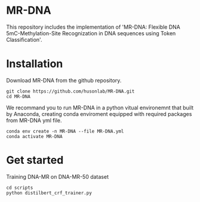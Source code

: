 # MR-DNA
This repository includes the implementation of 'MR-DNA: Flexible DNA 5mC-Methylation-Site Recognization in DNA sequences using Token Classification'. 
# Installation
Download MR-DNA from the github repository.

    git clone https://github.com/husonlab/MR-DNA.git
    cd MR-DNA

We recommand you to run MR-DNA in a python vitual environemnt that built by Anaconda, creating conda enviroment equipped with required packages from MR-DNA yml file.

    conda env create -n MR-DNA --file MR-DNA.yml
    conda activate MR-DNA
# Get started
Training DNA-MR on DNA-MR-50 dataset
    
    cd scripts
    python distilbert_crf_trainer.py
